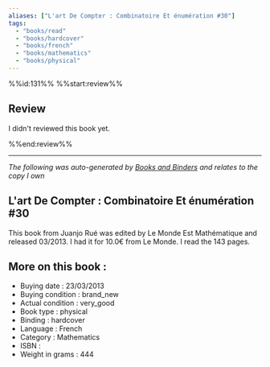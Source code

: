 ```yaml
---
aliases: ["L'art De Compter : Combinatoire Et énumération #30"] 
tags: 
  - "books/read" 
  - "books/hardcover" 
  - "books/french"
  - "books/mathematics"
  - "books/physical"
---
```

%%id:131%%
%%start:review%%
## Review
I didn't reviewed this book yet. 

%%end:review%%

---
_The following was auto-generated by [Books and Binders](Books%20and%20Binders.md) and relates to the copy I own_
## L'art De Compter : Combinatoire Et énumération #30
This book from Juanjo Rué was edited by Le Monde Est Mathématique and released 03/2013. I had it for 10.0€ from Le Monde. I read the 143 pages.

## More on this book :
- Buying date : 23/03/2013
- Buying condition : brand_new
- Actual condition : very_good
- Book type : physical
- Binding : hardcover
- Language : French
- Category : Mathematics
- ISBN : 
- Weight in grams : 444

